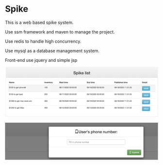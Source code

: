 # Spike
This is a web based spike system.

Use ssm framework and maven to manage the project.

Use redis to handle high concurrency.

Use mysql as a database management system.

Front-end use jquery and simple jsp

![Image text](images/list.jpg)

![Image text](images/detail.jpg)
